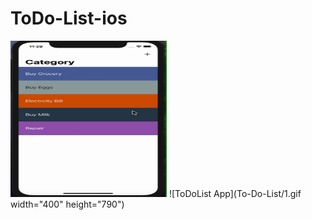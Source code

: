 # ToDo-List-ios
<img src="To-Do-List/1.gif" width="250" height="250"/>
![ToDoList App](To-Do-List/1.gif width="400" height="790")
